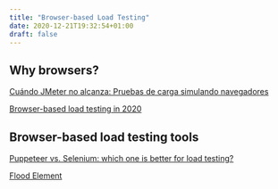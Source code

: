 ```yaml
---
title: "Browser-based Load Testing"
date: 2020-12-21T19:32:54+01:00
draft: false
---
```


## Why browsers?

[Cuándo JMeter no alcanza: Pruebas de carga simulando navegadores](/blog/20201216-cuando-jmeter-no-alcanza/)

[Browser-based load testing in 2020](/blog/20200423-browser-based-load-testing-2020/)

## Browser-based load testing tools

[Puppeteer vs. Selenium: which one is better for load testing?](/blog/20200421-aaf12/)

[Flood Element](/map/flood-element)